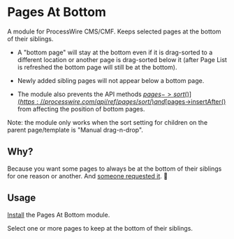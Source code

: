 # Pages At Bottom

A module for ProcessWire CMS/CMF. Keeps selected pages at the bottom of their siblings.

* A "bottom page" will stay at the bottom even if it is drag-sorted to a different location or another page is drag-sorted below it (after Page List is refreshed the bottom page will still be at the bottom).

* Newly added sibling pages will not appear below a bottom page.

* The module also prevents the API methods [$pages->sort()](https://processwire.com/api/ref/pages/sort/) and [$pages->insertAfter()](https://processwire.com/api/ref/pages/insert-after/) from affecting the position of bottom pages.

Note: the module only works when the sort setting for children on the parent page/template is "Manual drag-n-drop".

## Why?

Because you want some pages to always be at the bottom of their siblings for one reason or another. And [someone requested it](https://processwire.com/talk/topic/20504-make-page-stick-to-the-bottom-of-the-page-tree/). :slightly_smiling_face:

## Usage

[Install](http://modules.processwire.com/install-uninstall/) the Pages At Bottom module.

Select one or more pages to keep at the bottom of their siblings.
